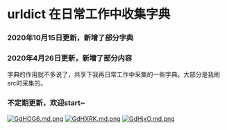 # urldict 在日常工作中收集字典





### 2020年10月15日更新，新增了部分字典



### 2020年4月26日更新，新增了部分内容


字典的作用就不多说了，共享下我再日常工作中采集的一些字典。大部分是我刷src时采集的。
### 不定期更新，欢迎start~
[![GdHOG6.md.png](https://s1.ax1x.com/2020/04/04/GdHOG6.md.png)](https://imgchr.com/i/GdHOG6)
[![GdHXRK.md.png](https://s1.ax1x.com/2020/04/04/GdHXRK.md.png)](https://imgchr.com/i/GdHXRK)
[![GdHjxO.md.png](https://s1.ax1x.com/2020/04/04/GdHjxO.md.png)](https://imgchr.com/i/GdHjxO)

